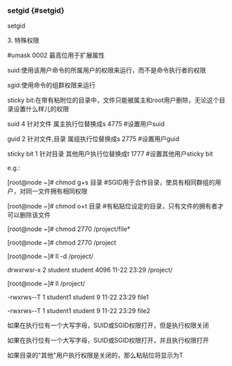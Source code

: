 ### setgid {#setgid}

setgid

3\. 特殊权限

#umask 0002 最高位用于扩展属性

suid:使用该用户命令的所属用户的权限来运行，而不是命令执行者的权限

sgid:使用命令的组群权限来运行

sticky bit:在带有粘附位的目录中，文件只能被属主和root用户删除，无论这个目录设置什么样儿的权限

suid           4  针对文件                    属主执行位替换成s               4775    #设置用户suid

guid           2  针对文件,目录            属组执行位替换成s               2775    #设置用户guid

sticky bit    1  针对目录                    其他用户执行位替换成t         1777    #设置其他用户sticky bit

e.g.:

[root@node ~]# chmod g+s  目录   #SGID用于合作目录，使具有相同群组的用户，对同一文件拥有相同权限

[root@node ~]# chmod o+t   目录   #有粘贴位设定的目录，只有文件的拥有者才可以删除该文件

[root@node ~]# chmod 2770 /project/file*

[root@node ~]# chmod 2770 /project

[root@node ~]# ll -d /project/

drwxrwsr-x 2 student student 4096 11-22 23:29 /project/

[root@node ~]# ll /project/  

-rwxrws--T 1 student1 student 9 11-22 23:29 file1

-rwxrws--T 1 student1 student 9 11-22 23:29 file2

如果在执行位有一个大写字母，SUID或SGID权限打开，但是执行权限关闭

如果在执行位有一个大写字母，SUID或SGID权限打开，并且执行权限打开

如果目录的&quot;其他&quot;用户执行权限是关闭的，那么粘贴位将显示为T